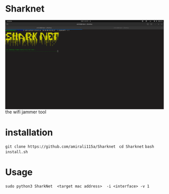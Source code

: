 # Sharknet
<img align="center" src="Sharknet.png" width="900">
the wifi jammer tool


# installation
`git clone https://github.com/amirali115a/Sharknet `
`cd Sharknet`
`bash install.sh `

# Usage

` sudo python3 SharkNet  <target mac address>  -i <interface> -v 1 `

